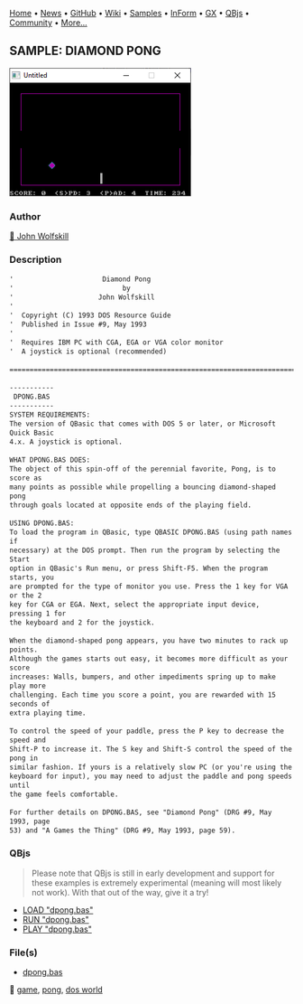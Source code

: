 [Home](https://qb64.com) • [News](../../news.md) • [GitHub](https://github.com/QB64Official/qb64) • [Wiki](https://github.com/QB64Official/qb64/wiki) • [Samples](../../samples.md) • [InForm](../../inform.md) • [GX](../../gx.md) • [QBjs](../../qbjs.md) • [Community](../../community.md) • [More...](../../more.md)

## SAMPLE: DIAMOND PONG

![screenshot.png](img/screenshot.png)

### Author

[🐝 John Wolfskill](../john-wolfskill.md) 

### Description

```text
'                      Diamond Pong
'                           by
'                     John Wolfskill
'
'  Copyright (C) 1993 DOS Resource Guide
'  Published in Issue #9, May 1993
'
'  Requires IBM PC with CGA, EGA or VGA color monitor
'  A joystick is optional (recommended)

==============================================================================

-----------
 DPONG.BAS
-----------
SYSTEM REQUIREMENTS:
The version of QBasic that comes with DOS 5 or later, or Microsoft Quick Basic 
4.x. A joystick is optional.

WHAT DPONG.BAS DOES:
The object of this spin-off of the perennial favorite, Pong, is to score as 
many points as possible while propelling a bouncing diamond-shaped pong 
through goals located at opposite ends of the playing field.

USING DPONG.BAS:
To load the program in QBasic, type QBASIC DPONG.BAS (using path names if 
necessary) at the DOS prompt. Then run the program by selecting the Start 
option in QBasic's Run menu, or press Shift-F5. When the program starts, you 
are prompted for the type of monitor you use. Press the 1 key for VGA or the 2 
key for CGA or EGA. Next, select the appropriate input device, pressing 1 for 
the keyboard and 2 for the joystick.

When the diamond-shaped pong appears, you have two minutes to rack up points. 
Although the games starts out easy, it becomes more difficult as your score 
increases: Walls, bumpers, and other impediments spring up to make play more 
challenging. Each time you score a point, you are rewarded with 15 seconds of 
extra playing time.

To control the speed of your paddle, press the P key to decrease the speed and 
Shift-P to increase it. The S key and Shift-S control the speed of the pong in 
similar fashion. If yours is a relatively slow PC (or you're using the 
keyboard for input), you may need to adjust the paddle and pong speeds until 
the game feels comfortable.

For further details on DPONG.BAS, see "Diamond Pong" (DRG #9, May 1993, page 
53) and "A Games the Thing" (DRG #9, May 1993, page 59).
```

### QBjs

> Please note that QBjs is still in early development and support for these examples is extremely experimental (meaning will most likely not work). With that out of the way, give it a try!

* [LOAD "dpong.bas"](https://v6p9d9t4.ssl.hwcdn.net/html/6029471/index.html?src=https://qb64.com/samples/diamond-pong/src/dpong.bas)
* [RUN "dpong.bas"](https://v6p9d9t4.ssl.hwcdn.net/html/6029471/index.html?mode=auto&src=https://qb64.com/samples/diamond-pong/src/dpong.bas)
* [PLAY "dpong.bas"](https://v6p9d9t4.ssl.hwcdn.net/html/6029471/index.html?mode=play&src=https://qb64.com/samples/diamond-pong/src/dpong.bas)

### File(s)

* [dpong.bas](src/dpong.bas)

🔗 [game](../game.md), [pong](../pong.md), [dos world](../dos-world.md)

